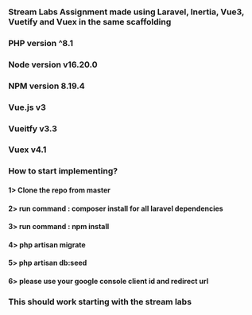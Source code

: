### Stream Labs Assignment made using Laravel, Inertia, Vue3, Vuetify and Vuex in the same scaffolding
### PHP version ^8.1
### Node version v16.20.0
### NPM version 8.19.4
### Vue.js v3
### Vueitfy v3.3
### Vuex v4.1

### How to start implementing?

#### 1> Clone the repo from master
#### 2> run command : composer install for all laravel dependencies
#### 3> run command : npm install
#### 4> php artisan migrate
#### 5> php artisan db:seed
#### 6> please use your google console client id and redirect url
### This should work starting with the stream labs ###